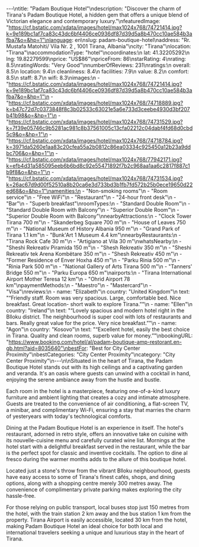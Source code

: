 ---\ntitle: "Padam Boutique Hotel"\ndescription: "Discover the charm of Tirana's Padam Boutique Hotel, a hidden gem that offers a unique blend of Victorian elegance and contemporary luxury."\nfeaturedImage: "https://cf.bstatic.com/xdata/images/hotel/max1024x768/74721414.jpg?k=9e189bc1af7ca83c43dc6bf4406ce0936df87d39d5a8b470cc10ae584b3afba7&o=&hp=1"\nlanguage: en\nslug: padam-boutique-hotel\naddress: "Rr. Mustafa Matohiti/ Vila Nr. 2 , 1001 Tirana, Albania"\ncity: "Tirana"\nlocation: "Tirana"\naccommodationType: "hotel"\ncoordinates:\n  lat: 41.32205292\n  lng: 19.82279599\nprice: "US$86"\npriceFrom: 86\nstarRating: 4\nrating: 8.5\nratingWords: "Very Good"\nnumberOfReviews: 231\nratings:\n  overall: 8.5\n  location: 9.4\n  cleanliness: 8.4\n  facilities: 7.9\n  value: 8.2\n  comfort: 8.5\n  staff: 8.7\n  wifi: 8.3\nimages:\n  - "https://cf.bstatic.com/xdata/images/hotel/max1024x768/74721414.jpg?k=9e189bc1af7ca83c43dc6bf4406ce0936df87d39d5a8b470cc10ae584b3afba7&o=&hp=1"\n  - "https://cf.bstatic.com/xdata/images/hotel/max1024x768/74718889.jpg?k=b47c72d7c0373848f8c3b02533c63021e5a6e733d3ceebe4930d3bf207b41b98&o=&hp=1"\n  - "https://cf.bstatic.com/xdata/images/hotel/max1024x768/74731529.jpg?k=7f39e05746c9b5281ac981c8b37561005c13cfa02212c04dabf4fd68d0cbd5c9&o=&hp=1"\n  - "https://cf.bstatic.com/xdata/images/hotel/max1024x768/74718784.jpg?k=3971da5260e1aa83c20cfea55a2b0812c86ea03334c925450a12b23a9ddbc706&o=&hp=1"\n  - "https://cf.bstatic.com/xdata/images/hotel/max1024x768/77942171.jpg?k=efb4d31a585095eeb6b6bd8c92e55471892f7b2c968aa1aa6c2817f887c1b9f8&o=&hp=1"\n  - "https://cf.bstatic.com/xdata/images/hotel/max1024x768/74731534.jpg?k=26ac67d9d00f52510a8b20ca6e3d733bd3b1fb7fd572b25b0ece19650d22ed68&o=&hp=1"\namenities:\n  - "Non-smoking rooms"\n  - "Room service"\n  - "Free WiFi"\n  - "Restaurant"\n  - "24-hour front desk"\n  - "Bar"\n  - "Superb breakfast"\nroomTypes:\n  - "Standard Double Room"\n  - "Standard Double Room with Balcony"\n  - "Superior Double Room"\n  - "Superior Double Room with Balcony"\nnearbyAttractions:\n  - "Clock Tower Tirana 700 m"\n  - "Skanderbeg Square 700 m"\n  - "House of Leaves 750 m"\n  - "National Museum of History Albania 950 m"\n  - "Grand Park of Tirana 1.1 km"\n  - "Bunk'Art 1 Museum 4.4 km"\nnearbyRestaurants:\n  - "Tirana Rock Cafe 30 m"\n  - "Artigiano at Vila 30 m"\nwhatsNearby:\n  - "Sheshi Rekreativ Piramida 150 m"\n  - "Shesh Rekreativ 350 m"\n  - "Sheshi Rekreativ tek Arena Kombëtare 350 m"\n  - "Shesh Rekreativ 450 m"\n  - "Former Residence of Enver Hoxha 450 m"\n  - "Parku Rinia 500 m"\n  - "Rinia Park 500 m"\n  - "National Gallery of Arts Tirana 500 m"\n  - "Tanners' Bridge 550 m"\n  - "Parku Europa 650 m"\nairports:\n  - "Tirana International Airport Mother Teresa 12 km"\n  - "Ohrid Airport 78 km"\npaymentMethods:\n  - "Maestro"\n  - "Mastercard"\n  - "Visa"\nreviews:\n  - name: "Elizabeth"\n    country: "United Kingdom"\n    text: "“Friendly staff. Room was very spacious. Large, comfortable bed. Nice breakfast. Great location- short walk to explore Tirana.”"\n  - name: "Ellen"\n    country: "Ireland"\n    text: "“Lovely spacious and modern hotel right in the Blloku district. The neighbourhood is super cool with lots of restaurants and bars. Really great value for the price. Very nice breakfast.”"\n  - name: "Agon"\n    country: "Kosovo"\n    text: "“Excellent hotel, easily the best choice in Tirana. Quality and clean rooms, superb value for money.”"\nbookingURL: "https://www.booking.com/hotel/al/padam-boutique-amp-restorant.en-gb.html?aid=8035640"\nbestFor: "Best for City Center Proximity"\nbestCategories: "City Center Proximity"\ncategory: "City Center Proximity"\n---\n\nSituated in the heart of Tirana, the Padam Boutique Hotel stands out with its high ceilings and a captivating garden and veranda. It's an oasis where guests can unwind with a cocktail in hand, enjoying the serene ambiance away from the hustle and bustle.

Each room in the hotel is a masterpiece, featuring one-of-a-kind luxury furniture and ambient lighting that creates a cozy and intimate atmosphere. Guests are treated to the convenience of air conditioning, a flat-screen TV, a minibar, and complimentary Wi-Fi, ensuring a stay that marries the charm of yesteryears with today's technological comforts.

Dining at the Padam Boutique Hotel is an experience in itself. The hotel's restaurant, adorned in retro style, offers an innovative take on cuisine with its nouvelle-cuisine menu and carefully curated wine list. Mornings at the hotel start with a delightful breakfast served in the restaurant, while the bar is the perfect spot for classic and inventive cocktails. The option to dine al fresco during the warmer months adds to the allure of this boutique hotel.

Located just a stone's throw from the vibrant Blloku neighbourhood, guests have easy access to some of Tirana's finest cafés, shops, and dining options, along with a shopping centre merely 300 metres away. The convenience of complimentary private parking makes exploring the city hassle-free.

For those relying on public transport, local buses stop just 150 metres from the hotel, with the train station 2 km away and the bus station 1 km from the property. Tirana Airport is easily accessible, located 30 km from the hotel, making Padam Boutique Hotel an ideal choice for both local and international travelers seeking a unique and luxurious stay in the heart of Tirana.